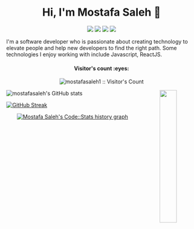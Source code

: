 <div>
<h1 align="center">Hi, I'm Mostafa Saleh 👋</h1>
<p align="center">
    <a href="https://www.facebook.com/saleh2011" target="_blank"><img
            src="https://img.shields.io/badge/facebook-%231FA1F1?style=flat&logo=facebook&logoColor=white" /></a>
    <a href="https://www.linkedin.com/in/mostafasaleh5" target="_blank"><img
            src="https://img.shields.io/badge/linkedin-%230177B5?style=flat&logo=linkedin&logoColor=white" /></a>
    <a href="https://www.instagram.com/mostafamsaleh" target="_blank"><img
            src="https://img.shields.io/badge/instagram-%23E4415F?style=flat&logo=instagram&logoColor=white" /></a>
    <a href="https://eng-mostafasaleh.blogspot.com" target="_blank"><img
            src="https://img.shields.io/badge/Website-%230177B5?style=flat&logo=website&logoColor=white" /></a>
</p>

<p width="50%">I'm a software developer who is passionate about creating technology to elevate people and help new
    developers to find
    the right path. Some technologies I enjoy working with include Javascript, ReactJS.</p>
<div align="center">
    <!-- Visitor Count -->
    <h4 align="center">Visitor's count :eyes:</h4>
    <p align="center"><img src="https://profile-counter.glitch.me/{mostafasaleh1}/count.svg"
            alt="mostafasaleh1 :: Visitor's Count" />
    </p>
<a href="https://mostafasaleh1.github.io/myprofile">
   <img src="https://blogger.googleusercontent.com/img/b/R29vZ2xl/AVvXsEiEiF2z6L8BPvRr2x9Pdni2E279y1jrRf7JY0ltRcdOuqF5cbLYzlmiYmrvsgzkVYHZG0HkivfKxanmdcr2vgWgEwayG_uCJtsvFw_ApjdVfvf2pqWeGtGlAdNGNxUQJGDC5Nbmsz0iGCG5mVchbytiIo1zZruvDpqIK2_xdN1mK_MOL-hJ7edJ3jz91Q/s1600/1%20circle.png" align="right" width="30%"/>
</a>
<!--
<img align="right" src="https://github-readme-stats.vercel.app/api/top-langs/?username=mostafasaleh1&hide=css,hack&title_color=ffffff&text_color=c9cacc&icon_color=2bbc8a&bg_color=1d1f21" width="30%" />
</a>
-->
</div>
    
<!-- Statistics -->
<div align="center">
<div align="center">
<div align="left">
  
![mostafasaleh's GitHub stats](https://github-readme-stats.vercel.app/api?username=mostafasaleh1&show_icons=true&theme=radical&count_private=true)

</div>
<div align="left">

[![GitHub Streak](https://github-readme-streak-stats.herokuapp.com?user=mostafasaleh1&theme=radical)](https://git.io/streak-stats)

</div>
<a href="https://codestats.net/users/mostafasaleh2015">

 <img src='https://codestats-readme.wegfan.cn/history-graph/mostafasaleh2015?width=900&height=350&timezone=02:00&history_days=21&max_languages=14&grid_color=dddddd&text_color=dddddd&zeroline_color=ababab&bg_color=141321&language_colors=["fe428e","00ff00","0000ff","ffff00","ff0000","00ffff","800000","008000","000080","808000","800080","008080","808080","c0c0c0"]' alt="Mostafa Saleh's Code::Stats history graph" align="center" />

</a>

</div>
</div>
</div>

